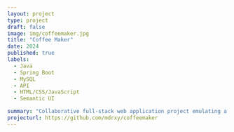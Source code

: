 ```yaml
---
layout: project
type: project
draft: false
image: img/coffeemaker.jpg
title: "Coffee Maker"
date: 2024
published: true
labels:
  - Java
  - Spring Boot
  - MySQL
  - API
  - HTML/CSS/JavaScript
  - Semantic UI

summary: "Collaborative full-stack web application project emulating a coffee shop's back-office."
projecturl: https://github.com/mdrxy/coffeemaker
---
```

